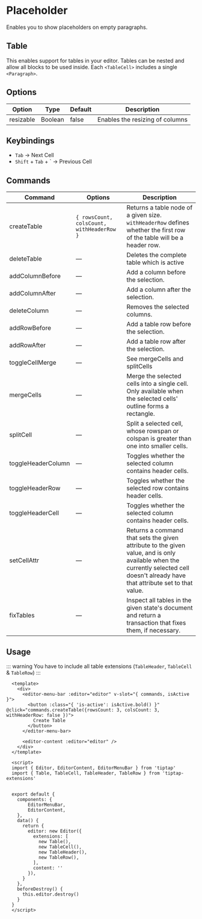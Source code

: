 # Placeholder
Enables you to show placeholders on empty paragraphs.

## Table
This enables support for tables in your editor.
Tables can be nested and allow all blocks to be used inside.
Each `<TableCell>` includes a single `<Paragraph>`.

## Options
| Option | Type | Default | Description |
| ------ | ---- | ---- | ----- |
| resizable | Boolean | false | Enables the resizing of columns |

## Keybindings
* `Tab` → Next Cell
* `Shift` + `Tab` + ` → Previous Cell

## Commands
| Command | Options | Description |
| ------ | ---- | ---------------- |
| createTable | ```{ rowsCount, colsCount, withHeaderRow }``` | Returns a table node of a given size. `withHeaderRow` defines whether the first row of the table will be a header row. |
| deleteTable | — | Deletes the complete table which is active |
| addColumnBefore | — | Add a column before the selection. |
| addColumnAfter | — | Add a column after the selection. |
| deleteColumn | — | Removes the selected columns. |
| addRowBefore | — | Add a table row before the selection. |
| addRowAfter | — | Add a table row after the selection. |
| toggleCellMerge | — | See mergeCells and splitCells |
| mergeCells | — | Merge the selected cells into a single cell. Only available when the selected cells' outline forms a rectangle. |
| splitCell | — | Split a selected cell, whose rowspan or colspan is greater than one into smaller cells. |
| toggleHeaderColumn | — | Toggles whether the selected column contains header cells. |
| toggleHeaderRow | — | Toggles whether the selected row contains header cells. |
| toggleHeaderCell | — | Toggles whether the selected column contains header cells. |
| setCellAttr | — | Returns a command that sets the given attribute to the given value, and is only available when the currently selected cell doesn't already have that attribute set to that value. |
| fixTables | — | Inspect all tables in the given state's document and return a transaction that fixes them, if necessary. |

## Usage
::: warning
You have to include all table extensions (`TableHeader`, `TableCell` & `TableRow`)
:::

```markup
  <template>
    <div>
      <editor-menu-bar :editor="editor" v-slot="{ commands, isActive }">
        <button :class="{ 'is-active': isActive.bold() }" @click="commands.createTable({rowsCount: 3, colsCount: 3, withHeaderRow: false })">
          Create Table
        </button>
      </editor-menu-bar>

      <editor-content :editor="editor" />
    </div>
  </template>

  <script>
  import { Editor, EditorContent, EditorMenuBar } from 'tiptap'
  import { Table, TableCell, TableHeader, TableRow } from 'tiptap-extensions'


  export default {
    components: {
        EditorMenuBar,
        EditorContent,
    },
    data() {
      return {
        editor: new Editor({
          extensions: [
            new Table(),
            new TableCell(),
            new TableHeader(),
            new TableRow(),
          ],
          content: ''
        }),
      }
    },
    beforeDestroy() {
      this.editor.destroy()
    }
  }
  </script>
```